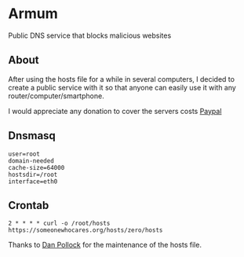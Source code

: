 # Armum
Public DNS service that blocks malicious websites

## About
After using the hosts file for a while in several computers, I decided to create a public service with it so that anyone can easily use it with any router/computer/smartphone.

I would appreciate any donation to cover the servers costs [Paypal](https://www.paypal.com/paypalme/mencargo/USD)

## Dnsmasq
```
user=root
domain-needed
cache-size=64000
hostsdir=/root
interface=eth0
```

## Crontab
```
2 * * * * curl -o /root/hosts https://someonewhocares.org/hosts/zero/hosts
```

Thanks to [Dan Pollock](https://someonewhocares.org/) for the maintenance of the hosts file.
